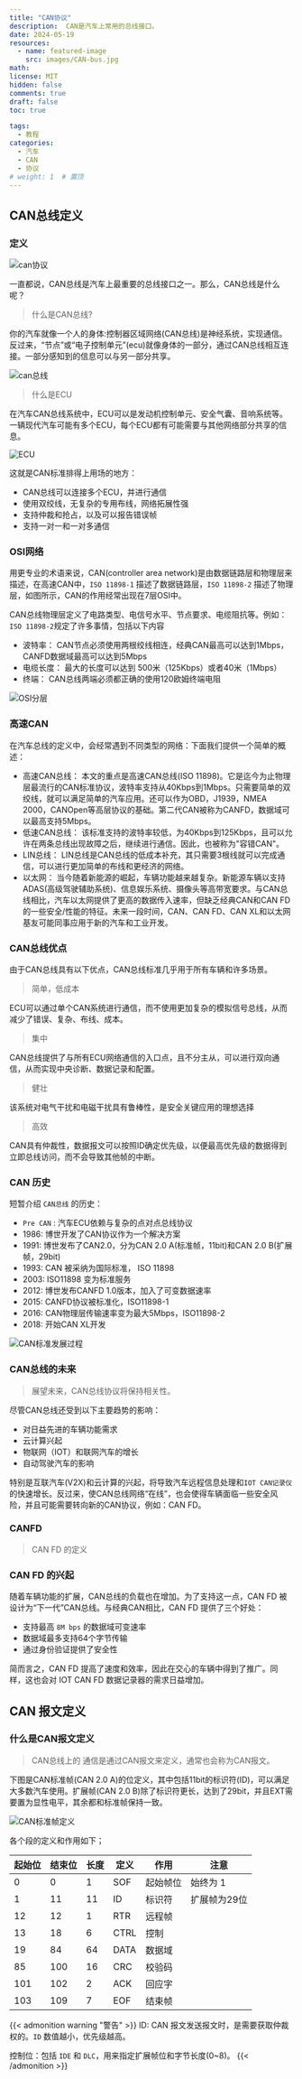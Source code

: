 ```yaml
---
title: "CAN协议"
description:  CAN是汽车上常用的总线接口。
date: 2024-05-19
resources:
  - name: featured-image
    src: images/CAN-bus.jpg
math: 
license: MIT
hidden: false
comments: true
draft: false
toc: true

tags:
  - 教程
categories:
  - 汽车
  - CAN
  - 协议
# weight: 1  # 置顶
---
```



## CAN总线定义

### 定义
![can协议](images/CAN-bus.jpg)


一直都说，CAN总线是汽车上最重要的总线接口之一。那么，CAN总线是什么呢？


> 什么是CAN总线?


你的汽车就像一个人的身体:控制器区域网络(CAN总线)是神经系统，实现通信。反过来，“节点”或“电子控制单元”(ecu)就像身体的一部分，通过CAN总线相互连接。一部分感知到的信息可以与另一部分共享。

![can总线](images/CAR&BUS.jpg 'hello')


> 什么是ECU

在汽车CAN总线系统中，ECU可以是发动机控制单元、安全气囊、音响系统等。一辆现代汽车可能有多个ECU，每个ECU都有可能需要与其他网络部分共享的信息。

![ECU](images/ECU_Trans.png)

这就是CAN标准排得上用场的地方：
- CAN总线可以连接多个ECU，并进行通信
- 使用双绞线，无复杂的专用布线，网络拓展性强
- 支持仲裁和抢占，以及可以报告错误帧
- 支持一对一和一对多通信


### OSI网络

用更专业的术语来说，CAN(controller area network)是由数据链路层和物理层来描述，在高速CAN中，`ISO 11898-1` 描述了数据链路层，`ISO 11898-2` 描述了物理层，如图所示，CAN的作用经常出现在7层OSI中。

CAN总线物理层定义了电路类型、电信号水平、节点要求、电缆阻抗等。例如：`ISO 11898-2`规定了许多事情，包括以下内容
- 波特率： CAN节点必须使用两根绞线相连，经典CAN最高可以达到1Mbps，CANFD数据域最高可以达到5Mbps
- 电缆长度： 最大的长度可以达到 500米（125Kbps）或者40米（1Mbps）
- 终端： CAN总线两端必须都正确的使用120欧姆终端电阻

![OSI分层](images/OSI-layer.png)


### 高速CAN

在汽车总线的定义中，会经常遇到不同类型的网络：下面我们提供一个简单的概述：

- 高速CAN总线： 本文的重点是高速CAN总线(ISO 11898)。它是迄今为止物理层最流行的CAN标准协议，波特率支持从40Kbps到1Mbps。只需要简单的双绞线，就可以满足简单的汽车应用。还可以作为OBD，J1939，NMEA 2000，CANOpen等高层协议的基础。第二代CAN被称为CANFD，数据域可以最高支持5Mbps。
- 低速CAN总线： 该标准支持的波特率较低，为40Kbps到125Kbps，且可以允许在两条总线出现故障之后，继续进行通信。因此，也被称为"容错CAN"。
- LIN总线： LIN总线是CAN总线的低成本补充，其只需要3根线就可以完成通信，可以进行更加简单的布线和更经济的网络。
- 以太网： 当今随着新能源的崛起，车辆功能越来越复杂。新能源车辆以支持ADAS(高级驾驶辅助系统)、信息娱乐系统、摄像头等高带宽要求。与CAN总线相比，汽车以太网提供了更高的数据传入速率，但缺乏经典CAN和CAN FD的一些安全/性能的特征。未来一段时间，CAN、CAN FD、CAN XL和以太网基友可能同事应用于新的汽车和工业开发。

### CAN总线优点

由于CAN总线具有以下优点，CAN总线标准几乎用于所有车辆和许多场景。

> 简单，低成本

ECU可以通过单个CAN系统进行通信，而不使用更加复杂的模拟信号总线，从而减少了错误、复杂、布线、成本。

> 集中

CAN总线提供了与所有ECU网络通信的入口点，且不分主从，可以进行双向通信，从而实现中央诊断、数据记录和配置。

> 健壮

该系统对电气干扰和电磁干扰具有鲁棒性，是安全关键应用的理想选择

> 高效

CAN具有仲裁性，数据报文可以按照ID确定优先级，以便最高优先级的数据得到立即总线访问，而不会导致其他帧的中断。




### CAN 历史

短暂介绍 `CAN总线` 的历史：
- `Pre CAN` :  汽车ECU依赖与复杂的点对点总线协议 
- 1986: 博世开发了CAN协议作为一个解决方案
- 1991: 博世发布了CAN2.0，分为CAN 2.0 A(标准帧，11bit)和CAN 2.0 B(扩展帧，29bit)
- 1993: CAN 被采纳为国际标准， ISO 11898
- 2003: ISO11898 变为标准服务
- 2012: 博世发布CANFD 1.0版本，加入了可变数据速率
- 2015: CANFD协议被标准化，ISO11898-1
- 2016: CAN物理层传输速率变为最大5Mbps，ISO11898-2
- 2018: 开始CAN XL开发

![CAN标准发展过程](images/CAN标准发展过程.png)


### CAN总线的未来

> 展望未来，CAN总线协议将保持相关性。

尽管CAN总线还受到以下主要趋势的影响：

- 对日益先进的车辆功能需求
- 云计算兴起
- 物联网（IOT）和联网汽车的增长
- 自动驾驶汽车的影响


特别是互联汽车(V2X)和云计算的兴起，将导致汽车远程信息处理和`IOT CAN记录仪` 的快速增长。反过来，使CAN总线网络“在线”，也会使得车辆面临一些安全风险，并且可能需要转向新的CAN协议，例如：CAN FD。


### CANFD 
> CAN FD 的定义


### CAN FD 的兴起

随着车辆功能的扩展，CAN总线的负载也在增加。为了支持这一点，CAN FD 被设计为“下一代”CAN总线。与经典CAN相比，CAN FD 提供了三个好处：


- 支持最高 `8M bps` 的数据域可变速率
- 数据域最多支持64个字节传输
- 通过身份验证提供了安全性

简而言之，CAN FD 提高了速度和效率，因此在交心的车辆中得到了推广。同样，这也会对 IOT CAN FD 数据记录器的需求日益增加。



## CAN 报文定义

### 什么是CAN报文定义

> CAN总线上的 通信是通过CAN报文来定义，通常也会称为CAN报文。


下图是CAN标准帧(CAN 2.0 A)的位定义，其中包括11bit的标识符(ID)，可以满足大多数汽车使用。扩展帧(CAN 2.0 B)除了标识符更长，达到了29bit，并且EXT需要置为显性电平，其余都和标准帧保持一致。


![CAN标准帧定义](images/CAN标准帧定义.png)

各个段的定义和作用如下；


| 起始位 | 结束位 | 长度 | 定义 | 作用     | 注意         |
| ------ | ------ | ---- | ---- | -------- | ------------ |
| 0      | 0      | 1    | SOF  | 起始帧位 | 始终为 1     |
| 1      | 11     | 11   | ID   | 标识符   | 扩展帧为29位 |
| 12     | 12     | 1    | RTR  | 远程帧   |              |
| 13     | 18     | 6    | CTRL | 控制     |              |
| 19     | 84     | 64   | DATA | 数据域   |              |
| 85     | 100    | 16   | CRC  | 校验码   |              |
| 101    | 102    | 2    | ACK  | 回应字   |              |
| 103    | 109    | 7    | EOF  | 结束帧   |              |

{{< admonition warning "警告" >}}
ID: CAN 报文发送报文时，是需要获取仲裁权的。`ID` 数值越小，优先级越高。

控制位：包括 `IDE` 和 `DLC`，用来指定扩展帧位和字节长度(0~8)。
{{< /admonition >}}



